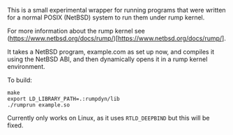 This is a small experimental wrapper for running programs that were written for a normal POSIX (NetBSD) system to run them under rump kernel.

For more information about the rump kernel see (https://www.netbsd.org/docs/rump/)[https://www.netbsd.org/docs/rump/].

It takes a NetBSD program, example.com as set up now, and compiles it using the NetBSD ABI, and then dynamically opens it in a rump kernel environment.

To build: 
````
make
export LD_LIBRARY_PATH=.:rumpdyn/lib
./rumprun example.so
````

Currently only works on Linux, as it uses ```RTLD_DEEPBIND``` but this will be fixed.

